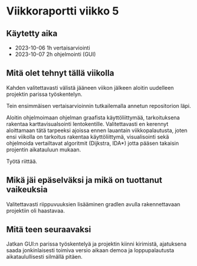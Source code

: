 # Viikkoraportti viikko 5

## Käytetty aika

- 2023-10-06 1h vertaisarviointi
- 2023-10-07 2h ohjelmointi (GUI)

## Mitä olet tehnyt tällä viikolla

Kahden valitettavasti välistä jääneen viikon jälkeen aloitin uudelleen projektin parissa työskentelyn.

Tein ensimmäisen vertaisarvioinnin tutkailemalla annetun repositorion läpi.

Aloitin ohjelmoimaan ohjelman graafista käyttöliittymää, tarkoituksena rakentaa karttavisualsointi lentokentille. Valitettavasti en kerennyt aloittamaan tätä tarpeeksi ajoissa ennen lauantain viikkopalautusta, joten ensi viikolla on tarkoitus rakentaa käyttöliittymä, visualisointi sekä ohjelmoida vertailtavat algoritmit (Dijkstra, IDA*) jotta pääsen takaisin projentin aikatauluun mukaan.

Työtä riittää.


## Mikä jäi epäselväksi ja mikä on tuottanut vaikeuksia

Valitettavasti riippuvuuksien lisääminen gradlen avulla rakennettavaan projektiin oli haastavaa.

## Mitä teen seuraavaksi

Jatkan GUI:n parissa työskentelyä ja projektin kiinni kirimistä, ajatuksena saada jonkinlaisesti toimiva versio aikaan demoa ja loppupalautusta aikataulullisesti silmällä pitäen.
